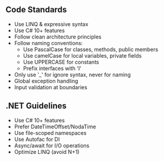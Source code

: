 ## Code Standards
* Use LINQ & expressive syntax
* Use C# 10+ features
* Follow clean architecture principles
* Follow naming conventions:
  * Use PascalCase for classes, methods, public members
  * Use camelCase for local variables, private fields
  * Use UPPERCASE for constants
  * Prefix interfaces with 'I'
* Only use '_' for ignore syntax, never for naming
* Global exception handling
* Input validation at boundaries

## .NET Guidelines
* Use C# 10+ features
* Prefer DateTimeOffset/NodaTime
* Use file-scoped namespaces
* Use Autofac for DI
* Async/await for I/O operations
* Optimize LINQ (avoid N+1)
